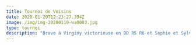 ```yaml
---
title: Tournoi de Voisins
date: 2020-01-20T12:23:27.394Z
image: /img/img-20200119-wa0003.jpg
type: tournoi
description: "Bravo à Virginy victorieuse en DD R5 R6 et Sophie et Sylvain victorieux en DX N3 R4"
---
```


